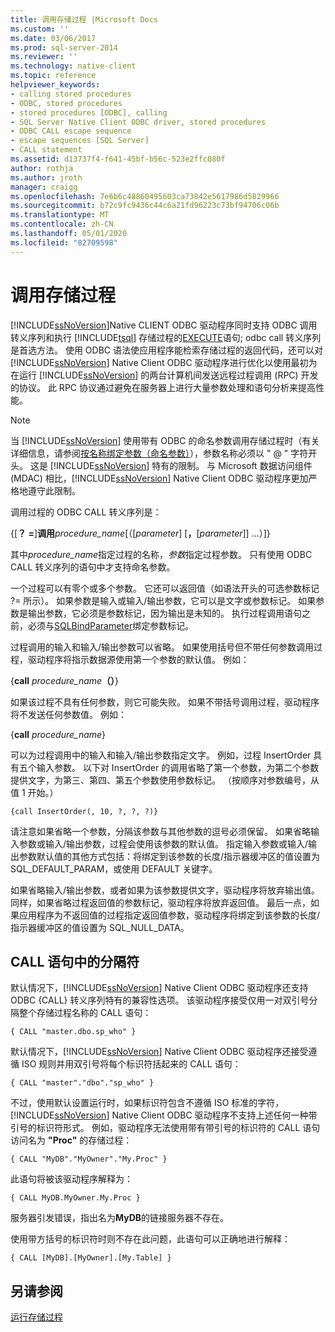 ```yaml
---
title: 调用存储过程 |Microsoft Docs
ms.custom: ''
ms.date: 03/06/2017
ms.prod: sql-server-2014
ms.reviewer: ''
ms.technology: native-client
ms.topic: reference
helpviewer_keywords:
- calling stored procedures
- ODBC, stored procedures
- stored procedures [ODBC], calling
- SQL Server Native Client ODBC driver, stored procedures
- ODBC CALL escape sequence
- escape sequences [SQL Server]
- CALL statement
ms.assetid: d13737f4-f641-45bf-b56c-523e2ffc080f
author: rothja
ms.author: jroth
manager: craigg
ms.openlocfilehash: 7e6b6c48860495603ca73842e5617986d5829966
ms.sourcegitcommit: b72c9fc9436c44c6a21fd96223c73bf94706c06b
ms.translationtype: MT
ms.contentlocale: zh-CN
ms.lasthandoff: 05/01/2020
ms.locfileid: "82709598"
---
```

# <a name="calling-a-stored-procedure"></a>调用存储过程
  [!INCLUDE[ssNoVersion](../../includes/ssnoversion-md.md)]Native CLIENT ODBC 驱动程序同时支持 ODBC 调用转义序列和执行 [!INCLUDE[tsql](../../includes/tsql-md.md)] 存储过程的[EXECUTE](/sql/t-sql/language-elements/execute-transact-sql)语句; odbc call 转义序列是首选方法。 使用 ODBC 语法使应用程序能检索存储过程的返回代码，还可以对 [!INCLUDE[ssNoVersion](../../includes/ssnoversion-md.md)] Native Client ODBC 驱动程序进行优化以使用最初为在运行 [!INCLUDE[ssNoVersion](../../includes/ssnoversion-md.md)] 的两台计算机间发送远程过程调用 (RPC) 开发的协议。 此 RPC 协议通过避免在服务器上进行大量参数处理和语句分析来提高性能。  
  
> [!NOTE]  
>  当 [!INCLUDE[ssNoVersion](../../includes/ssnoversion-md.md)] 使用带有 ODBC 的命名参数调用存储过程时（有关详细信息，请参阅[按名称绑定参数（命名参数）](https://go.microsoft.com/fwlink/?LinkID=209721)），参数名称必须以 " \@ " 字符开头。 这是 [!INCLUDE[ssNoVersion](../../includes/ssnoversion-md.md)] 特有的限制。 与 Microsoft 数据访问组件 (MDAC) 相比，[!INCLUDE[ssNoVersion](../../includes/ssnoversion-md.md)] Native Client ODBC 驱动程序更加严格地遵守此限制。  
  
 调用过程的 ODBC CALL 转义序列是：  
  
 {[**？ =**]**调用**_procedure_name_[（[*parameter*] [**，**[*parameter*]] ...）]}  
  
 其中*procedure_name*指定过程的名称，*参数*指定过程参数。 只有使用 ODBC CALL 转义序列的语句中才支持命名参数。  
  
 一个过程可以有零个或多个参数。 它还可以返回值（如语法开头的可选参数标记 ?= 所示）。 如果参数是输入或输入/输出参数，它可以是文字或参数标记。 如果参数是输出参数，它必须是参数标记，因为输出是未知的。 执行过程调用语句之前，必须与[SQLBindParameter](../../relational-databases/native-client-odbc-api/sqlbindparameter.md)绑定参数标记。  
  
 过程调用的输入和输入/输出参数可以省略。 如果使用括号但不带任何参数调用过程，驱动程序将指示数据源使用第一个参数的默认值。 例如：  
  
 {**call** _procedure_name_**（）**}  
  
 如果该过程不具有任何参数，则它可能失败。 如果不带括号调用过程，驱动程序将不发送任何参数值。 例如：  
  
 {**call** _procedure_name_}  
  
 可以为过程调用中的输入和输入/输出参数指定文字。 例如，过程 InsertOrder 具有五个输入参数。 以下对 InsertOrder 的调用省略了第一个参数，为第二个参数提供文字，为第三、第四、第五个参数使用参数标记。 （按顺序对参数编号，从值 1 开始。）  
  
```  
{call InsertOrder(, 10, ?, ?, ?)}  
```  
  
 请注意如果省略一个参数，分隔该参数与其他参数的逗号必须保留。 如果省略输入参数或输入/输出参数，过程会使用该参数的默认值。 指定输入参数或输入/输出参数默认值的其他方式包括：将绑定到该参数的长度/指示器缓冲区的值设置为 SQL_DEFAULT_PARAM，或使用 DEFAULT 关键字。  
  
 如果省略输入/输出参数，或者如果为该参数提供文字，驱动程序将放弃输出值。 同样，如果省略过程返回值的参数标记，驱动程序将放弃返回值。 最后一点，如果应用程序为不返回值的过程指定返回值参数，驱动程序将绑定到该参数的长度/指示器缓冲区的值设置为 SQL_NULL_DATA。  
  
## <a name="delimiters-in-call-statements"></a>CALL 语句中的分隔符  
 默认情况下，[!INCLUDE[ssNoVersion](../../includes/ssnoversion-md.md)] Native Client ODBC 驱动程序还支持 ODBC {CALL} 转义序列特有的兼容性选项。 该驱动程序接受仅用一对双引号分隔整个存储过程名称的 CALL 语句：  
  
```  
{ CALL "master.dbo.sp_who" }  
```  
  
 默认情况下，[!INCLUDE[ssNoVersion](../../includes/ssnoversion-md.md)] Native Client ODBC 驱动程序还接受遵循 ISO 规则并用双引号将每个标识符括起来的 CALL 语句：  
  
```  
{ CALL "master"."dbo"."sp_who" }  
```  
  
 不过，使用默认设置运行时，如果标识符包含不遵循 ISO 标准的字符，[!INCLUDE[ssNoVersion](../../includes/ssnoversion-md.md)] Native Client ODBC 驱动程序不支持上述任何一种带引号的标识符形式。 例如，驱动程序无法使用带有带引号的标识符的 CALL 语句访问名为 **"Proc"** 的存储过程：  
  
```  
{ CALL "MyDB"."MyOwner"."My.Proc" }  
```  
  
 此语句将被该驱动程序解释为：  
  
```  
{ CALL MyDB.MyOwner.My.Proc }  
```  
  
 服务器引发错误，指出名为**MyDB**的链接服务器不存在。  
  
 使用带方括号的标识符时则不存在此问题，此语句可以正确地进行解释：  
  
```  
{ CALL [MyDB].[MyOwner].[My.Table] }  
```  
  
## <a name="see-also"></a>另请参阅  
 [运行存储过程](../../relational-databases/native-client-odbc-stored-procedures/running-stored-procedures.md)  
  
  
